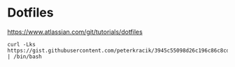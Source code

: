 # Dotfiles

https://www.atlassian.com/git/tutorials/dotfiles

```
curl -Lks https://gist.githubusercontent.com/peterkracik/3945c55098d26c196c86c8cd84c0e542/raw/04b66fbce33f17ec429065d88581c93d20b18750/dotfiles.sh | /bin/bash
```
